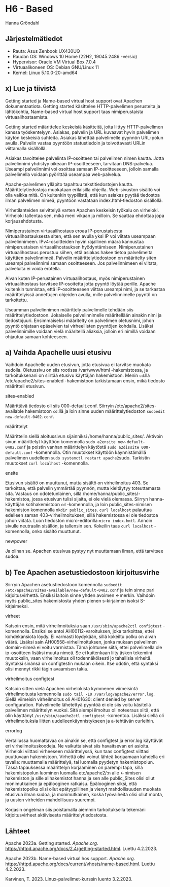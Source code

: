 # H6 - Based

Hanna Gröndahl

## Järjestelmätiedot

- Rauta: Asus Zenbook UX430UQ
- Raudan OS: Windows 10 Home (22H2, 19045.2486 -versio)
- Hypervisor: Oracle VM Virtual Box 7.0.4
- Virtuaalikoneen OS: Debian GNU/Linux 11
- Kernel: Linux 5.10.0-20-amd64

## x) Lue ja tiivistä

Getting started ja Name-based virtual host support ovat Apachen dokumentaatiota. Getting started käsittelee HTTP-palvelimen perusteita ja lähtökohtia, Name-based virtual host support taas nimiperustaista virtuaalihostaamista.

Getting started määrittelee keskeisiä käsitteitä, joita liittyy HTTP-palvelimen kanssa työskentelyyn. Asiakas, palvelin ja URL kuvaavat hyvin palvelimen käytön keskeisiä suhteita. Asiakas lähettää palvelimelle pyynnön URL-polun avulla. Palvelin vastaa pyyntöön statustiedoin ja toivottavasti URLin viittamalla sisällöllä. 

Asiakas tavoittelee palvelinta IP-osoitteen tai palvelimen nimen kautta. Jotta palvelinnimi yhdistyy oikeaan IP-osoitteeseen, tarvitaan DNS-palvelua. Useampi palvelinnimi voi osoittaa samaan IP-osoitteeseen, jolloin samalla palvelimella voidaan pyörittää useampaa web-palvelua. 

Apache-palvelimen ylläpito tapahtuu tekstitiedostojen kautta. Määrittelytiedostoja muokataan erilaisilla ohjeilla. Web-sivuston sisältö voi olla vaikka mitä. 
On kuitenkin tyypillistä, että kun asiakas pyytää tiedostoa ilman palvelimen nimeä, pyyntöön vastataan index.html-tiedoston sisällöllä. 

Virhetilanteiden selvittelyä varten Apachen keskeisin työkalu on virheloki. Virheloki tallentaa sen, mikä meni vikaan ja milloin. Se saattaa ehdottaa jopa korjausehdotusta.

Nimiperustainen virtuaalihostaus eroaa IP-perustaisesta virtuaalihostauksesta siten, että sen avulla yksi IP voi viitata useampaan palvelinnimeen. IPv4-osoitteiden hyvin rajallinen määrä kannustaa nimiperustaisen virtuaalihostauksen hyödyntämiseen. Nimiperustainen virtuaalihostaus perustuu siihen, että asiakas hakee tietoa palvelimelta käyttäen palvelinnimeä. Palvelin määrittelytiedostoon on määritelty siten useampi palvelinnimi samaan osoitteeseen. Jos palvelinnimeen ei viitata, palveluita ei voida erotella. 

Aivan kuten IP-perustainen virtuaalihostaus, myös nimiperustainen virtuaalihostaus tarvitsee IP-osoitetta jotta pyyntö löytää perille. Apache kuitenkin tunnistaa, että IP-osoitteeseen viittaa useampi nimi, ja se tarkastaa määrittelyissä annettujen ohjeiden avulla, mille palvelinnimelle pyyntö on tarkoitettu.

Useamman palvelinnimen määrittely palvelimelle tehdään siis määrittelytiedostoon. Jokaiselle palvelinnimelle määritellään ainakin nimi ja tiedostojuuri. Ensimmäiseksi määritelty on palvelimen oletusnimi, johon pyyntö ohjataan epäselvien tai virheellisten pyyntöjen kohdalla. Lisäksi palvelinnimille voidaan vielä määritellä aliaksia, jolloin eri nimillä voidaan ohjautua samaan kohteeseen.

## a) Vaihda Apachelle uusi etusivu

Vaihdoin Apachelle uuden etusivun, jotta etusivua ei tarvitse muokata sudolla. Oletussivu on siis rootissa /var/www/html -hakemistossa, ja tarkoituksenani on siirtää etusivu käyttäjän hakemistoon. Menin `cd`:llä /etc/apache2/sites-enabled -hakemistoon tarkistamaan ensin, mikä tiedosto määritteli etusivun. 

sites-enabled

Määrittävä tiedosto oli siis 000-default.conf. Siirryin /etc/apache2/sites-available hakemistoon `cd`:llä ja loin sinne uuden määrittelytiedoston `sudoedit new-default-0402.conf`. 

määrittelyt

Määrittelin siellä aloitussivun sijainniksi /home/hanna/public_sites/. Aktivoin sivun määrittelyt käyttöön komennolla `sudo a2ensite new-default-0402.conf` ja poistin vanhan määrittelyn käytöstä `sudo a2dissite 000-default.conf` -komennolla. Otin muutokset käyttöön käynnistämällä palvelimen uudelleen `sudo systemctl restart apache2`sudo. Tarkistin muutokset `curl localhost` -komennolla.

ensite

Etusivun sisältö on muuttunut, mutta sisältö on virheilmoitus 403. Se tarkoittaa, että palvelin ymmärtää pyynnön, mutta kieltäytyy toteuttamasta sitä. Vastaus on odotetunlainen, sillä /home/hanna/public_sites/-hakemistoa, jossa etusivun tulisi sijaita, ei ole vielä olemassa. Siirryn hanna-käyttäjän kotihakemistoon `cd` -komennolla, ja loin public_sites-nimisen hakemiston komennolla `mkdir public_sites`. `curl localhost` palauttaa edelleen saman 403-virheilmoituksen, sillä hakemistossa ei ole tiedostoa johon viitata. Luon tiedoston micro-editorilla `micro index.hmtl`. Annoin sivulle neutraalin sisällön, ja tallensin sen. Kokeilin taas `curl localhost` -komennolla, onko sisältö muuttunut.

newpower

Ja olihan se. Apachen etusivua pystyy nyt muuttamaan ilman, että tarvitsee sudoa.

## b) Tee Apachen asetustiedostoon kirjoitusvirhe

Siirryin Apachen asetustiedostoon komennolla `sudoedit /etc/apache2/sites-available/new-default-0402.conf` ja tein sinne pari kirjoitusvirhettä. Ensiksi laitoin sinne yhden avoimen <-merkin. Vaihdoin myös public_sites hakemistosta yhden pienen s-kirjaimen isoksi S-kirjaimeksi.

virheet

Katsoin ensin, mitä virheilmoituksia saan `/usr/sbin/apache2ctl configtest` -komennolla. Ensiksi se antoi AH00112-varoituksen, joka tarkoittaa, ettei kohdekansiota löydy. Ei varmasti löydykään, sillä kokeiltu polku on aivan väärä. Lisäksi sain AH00558-virheilmoituksen, jonka mukaan palvelimen domain-nimeä ei voitu varmistaa. Tämä johtunee siitä, ettei palvelimella ole ip-osoitteen lisäksi muuta nimeä. Se ei kuitenkaan liity äsken tekemiini muutoksiin, vaan virheilmoitus oli todennäköisesti jo tahallisia virheitä. Syntaksi sinänsä on configtestin mukaan oikein. Itse odotin, että syntaksi olisi mennyt rikki tägin avaamisen takia.

virheilmoitus configtest

Katsoin sitten vielä Apachen virhelokista kymmenen viimeisintä virheilmoitusta komennolla `sudo tail -10 /var/log/apache2/error.log`. Siellä viimeisin virheilmoitus oli AH01630: client denied by server configuration. Palvelimelle lähetettyä pyyntöä ei ole siis voitu käsitellä palvelimen määrittelyn vuoksi. Sitä aiempi ilmoitus oli noteeraus siitä, että olin käyttänyt `/usr/sbin/apache2ctl configtest` -komentoa. Lisäksi siellä oli virheilmoituksia liitten uudelleenkäynnistykseen ja a-tehtävän curleihin.

errorlog

Vertailussa huomattavaa on ainakin se, että configtest ja error.log käyttävät eri virheilmoituskoodeja. Ne vaikuttaisivat siis havaitsevan eri asioita. Virheloki viittasi virheeseen määrittelyssä, kun taas configtest viittasi puuttuvaan hakemistoon. Virhettä olisi voinut lähteä korjaamaan kahdella eri tavalla: muuttamalla määrittelyä, tai luomalla pyydetyn hakemistopolun. Tässä tapauksessa määrittelyn korjaaminen on parempi tapa, sillä hakemistopolun luominen luomalla etc/apache2/:n alle <-nimisen hakemiston ja sille alihakemistot hanna ja sen alle public_Sites olisi ollut monimutkainen ja epälooginen ratkaisu. Epälooginen siksi, että hakemistopolku olisi ollut epätyypillinen ja vienyt mahdollisuuden muokata etusivua ilman sudoa, ja monimutkainen, koska työvaiheita olisi ollut monta, ja uusien virheiden mahdollisuus suurempi.

Korjasin ongelman siis poistamalla aiemmin tarkoituksella tekemäni kirjoitusvirheet aktiivisesta määrittelytiedostosta.

## Lähteet

Apache 2023a. Getting started. *Apache.org*. https://httpd.apache.org/docs/2.4/getting-started.html. Luettu 4.2.2023.

Apache 2023b. Name-based virtual hos support. *Apache.org*. https://httpd.apache.org/docs/current/vhosts/name-based.html. Luettu 4.2.2023.

Karvinen, T. 2023. Linux-palvelimet-kurssin luento 3.2.2023.